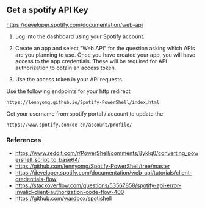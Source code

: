 ## Get a spotify API Key
https://developer.spotify.com/documentation/web-api

1. Log into the dashboard using your Spotify account.

2. Create an app and select "Web API" for the question asking which APIs are you planning to use. Once you have created your app, you will have access to the app credentials. These will be required for API authorization to obtain an access token.
3. Use the access token in your API requests.

Use the following endpoints for your http redirect 
~~~
https://lennyomg.github.io/Spotify-PowerShell/index.html
~~~

Get your username from spotify portal / account to update the 

~~~
https://www.spotify.com/de-en/account/profile/
~~~



### References 

* https://www.reddit.com/r/PowerShell/comments/8yklq0/converting_powershell_script_to_base64/
* https://github.com/lennyomg/Spotify-PowerShell/tree/master
* https://developer.spotify.com/documentation/web-api/tutorials/client-credentials-flow 
* https://stackoverflow.com/questions/53567858/spotify-api-error-invalid-client-authorization-code-flow-400
* https://github.com/wardbox/spotishell
